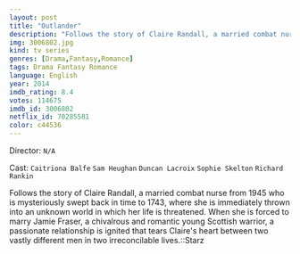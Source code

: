 ```yaml
---
layout: post
title: "Outlander"
description: "Follows the story of Claire Randall, a married combat nurse from 1945 who is mysteriously swept back in time to 1743, where she is immediately thrown into an unknown world in which her life is threatened. When she is forced to marry Jamie Fraser, a chivalrous and romantic young Scottish warrior, a passionate relationship is ignited that tears Claire's heart between two vastly different men in two irreconcilable lives..."
img: 3006802.jpg
kind: tv series
genres: [Drama,Fantasy,Romance]
tags: Drama Fantasy Romance 
language: English
year: 2014
imdb_rating: 8.4
votes: 114675
imdb_id: 3006802
netflix_id: 70285581
color: c44536
---
```

Director: `N/A`  

Cast: `Caitriona Balfe` `Sam Heughan` `Duncan Lacroix` `Sophie Skelton` `Richard Rankin` 

Follows the story of Claire Randall, a married combat nurse from 1945 who is mysteriously swept back in time to 1743, where she is immediately thrown into an unknown world in which her life is threatened. When she is forced to marry Jamie Fraser, a chivalrous and romantic young Scottish warrior, a passionate relationship is ignited that tears Claire's heart between two vastly different men in two irreconcilable lives.::Starz